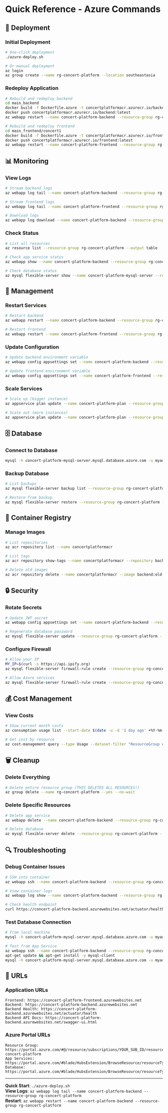 # Quick Reference - Azure Commands

## 🚀 Deployment

### Initial Deployment
```bash
# One-click deployment
./azure-deploy.sh

# Or manual deployment
az login
az group create --name rg-concert-platform --location southeastasia
```

### Redeploy Application
```bash
# Rebuild and redeploy backend
cd main_backend
docker build -f Dockerfile.azure -t concertplatformacr.azurecr.io/backend:latest .
docker push concertplatformacr.azurecr.io/backend:latest
az webapp restart --name concert-platform-backend --resource-group rg-concert-platform

# Rebuild and redeploy frontend
cd main_frontend/concert1
docker build -f Dockerfile.azure -t concertplatformacr.azurecr.io/frontend:latest .
docker push concertplatformacr.azurecr.io/frontend:latest
az webapp restart --name concert-platform-frontend --resource-group rg-concert-platform
```

## 📊 Monitoring

### View Logs
```bash
# Stream backend logs
az webapp log tail --name concert-platform-backend --resource-group rg-concert-platform

# Stream frontend logs
az webapp log tail --name concert-platform-frontend --resource-group rg-concert-platform

# Download logs
az webapp log download --name concert-platform-backend --resource-group rg-concert-platform --log-file backend-logs.zip
```

### Check Status
```bash
# List all resources
az resource list --resource-group rg-concert-platform --output table

# Check app service status
az webapp show --name concert-platform-backend --resource-group rg-concert-platform --query state

# Check database status
az mysql flexible-server show --name concert-platform-mysql-server --resource-group rg-concert-platform
```

## 🔧 Management

### Restart Services
```bash
# Restart backend
az webapp restart --name concert-platform-backend --resource-group rg-concert-platform

# Restart frontend
az webapp restart --name concert-platform-frontend --resource-group rg-concert-platform
```

### Update Configuration
```bash
# Update backend environment variable
az webapp config appsettings set --name concert-platform-backend --resource-group rg-concert-platform --settings JWT_SECRET=new_secret

# Update frontend environment variable
az webapp config appsettings set --name concert-platform-frontend --resource-group rg-concert-platform --settings NUXT_PUBLIC_API_BASE_URL=https://new-backend-url.com
```

### Scale Services
```bash
# Scale up (bigger instance)
az appservice plan update --name concert-platform-plan --resource-group rg-concert-platform --sku P1V2

# Scale out (more instances)
az appservice plan update --name concert-platform-plan --resource-group rg-concert-platform --number-of-workers 3
```

## 🗄️ Database

### Connect to Database
```bash
mysql -h concert-platform-mysql-server.mysql.database.azure.com -u myadmin -p
```

### Backup Database
```bash
# List backups
az mysql flexible-server backup list --resource-group rg-concert-platform --server-name concert-platform-mysql-server

# Restore from backup
az mysql flexible-server restore --resource-group rg-concert-platform --name concert-platform-mysql-restored --source-server concert-platform-mysql-server --restore-time "2025-10-13T10:00:00Z"
```

## 🐳 Container Registry

### Manage Images
```bash
# List repositories
az acr repository list --name concertplatformacr

# List tags
az acr repository show-tags --name concertplatformacr --repository backend

# Delete old images
az acr repository delete --name concertplatformacr --image backend:old-tag --yes
```

## 🔒 Security

### Rotate Secrets
```bash
# Update JWT secret
az webapp config appsettings set --name concert-platform-backend --resource-group rg-concert-platform --settings JWT_SECRET=$(openssl rand -base64 32)

# Regenerate database password
az mysql flexible-server update --resource-group rg-concert-platform --name concert-platform-mysql-server --admin-password NewSecurePassword123!
```

### Configure Firewall
```bash
# Allow your IP
MY_IP=$(curl -s https://api.ipify.org)
az mysql flexible-server firewall-rule create --resource-group rg-concert-platform --name concert-platform-mysql-server --rule-name MyIP --start-ip-address $MY_IP --end-ip-address $MY_IP

# Allow Azure services
az mysql flexible-server firewall-rule create --resource-group rg-concert-platform --name concert-platform-mysql-server --rule-name AllowAzure --start-ip-address 0.0.0.0 --end-ip-address 0.0.0.0
```

## 💰 Cost Management

### View Costs
```bash
# Show current month costs
az consumption usage list --start-date $(date -u -d '1 day ago' +%Y-%m-%d) --end-date $(date -u +%Y-%m-%d) --query "[?contains(instanceName, 'concert-platform')]"

# Get cost by resource
az cost-management query --type Usage --dataset-filter "ResourceGroup eq 'rg-concert-platform'" --timeframe MonthToDate
```

## 🗑️ Cleanup

### Delete Everything
```bash
# Delete entire resource group (THIS DELETES ALL RESOURCES!)
az group delete --name rg-concert-platform --yes --no-wait
```

### Delete Specific Resources
```bash
# Delete app service
az webapp delete --name concert-platform-backend --resource-group rg-concert-platform

# Delete database
az mysql flexible-server delete --resource-group rg-concert-platform --name concert-platform-mysql-server --yes
```

## 🔍 Troubleshooting

### Debug Container Issues
```bash
# SSH into container
az webapp ssh --name concert-platform-backend --resource-group rg-concert-platform

# View container logs
az webapp log show --name concert-platform-backend --resource-group rg-concert-platform

# Check health endpoint
curl https://concert-platform-backend.azurewebsites.net/actuator/health
```

### Test Database Connection
```bash
# From local machine
mysql -h concert-platform-mysql-server.mysql.database.azure.com -u myadmin -p -e "SHOW DATABASES;"

# Test from App Service
az webapp ssh --name concert-platform-backend --resource-group rg-concert-platform
apt-get update && apt-get install -y mysql-client
mysql -h concert-platform-mysql-server.mysql.database.azure.com -u myadmin -p
```

## 📱 URLs

### Application URLs
```
Frontend: https://concert-platform-frontend.azurewebsites.net
Backend: https://concert-platform-backend.azurewebsites.net
Backend Health: https://concert-platform-backend.azurewebsites.net/actuator/health
Backend API Docs: https://concert-platform-backend.azurewebsites.net/swagger-ui.html
```

### Azure Portal URLs
```
Resource Group: https://portal.azure.com/#@/resource/subscriptions/YOUR_SUB_ID/resourceGroups/rg-concert-platform
App Services: https://portal.azure.com/#blade/HubsExtension/BrowseResource/resourceType/Microsoft.Web%2Fsites
Database: https://portal.azure.com/#blade/HubsExtension/BrowseResource/resourceType/Microsoft.DBforMySQL%2FflexibleServers
```

---

**Quick Start**: `./azure-deploy.sh`  
**View Logs**: `az webapp log tail --name concert-platform-backend --resource-group rg-concert-platform`  
**Restart**: `az webapp restart --name concert-platform-backend --resource-group rg-concert-platform`
